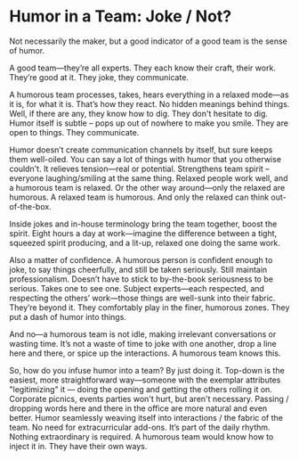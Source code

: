 # Humor in a Team: Joke / Not? 

Not necessarily the maker, but a good indicator of a good team is the sense of humor.

A good team—they’re all experts. They each know their craft, their work. They’re good at it. They joke, they communicate.

A humorous team processes, takes, hears everything in a relaxed mode—as it is, for what it is.  That’s how they react. No hidden meanings behind things. Well, if there are any, they know how to dig. They don't hesitate to dig. 
Humor itself is subtle – pops up out of nowhere to make you smile. They are open to things. They communicate. 

Humor doesn’t create communication channels by itself, but sure keeps them well-oiled. You can say a lot of things with humor that you otherwise couldn't. It relieves tension—real or potential. Strengthens team spirit – everyone laughing/smiling at the same thing. Relaxed people work well, and a humorous team is relaxed. Or the other way around—only the relaxed are humorous. A relaxed team is humorous. And only the relaxed can think out-of-the-box.

Inside jokes and in-house terminology bring the team together, boost the spirit. Eight hours a day at work—imagine the difference between a tight, squeezed spirit producing, and a lit-up, relaxed one doing the same work.

Also a matter of confidence. A humorous person is confident enough to joke, to say things cheerfully, and still be taken seriously. Still maintain professionalism. Doesn’t have to stick to by-the-book seriousness to be serious. Takes one to see one.
Subject experts—each respected, and respecting the others’ work—those things are well-sunk into their fabric. They’re beyond it. They comfortably play in the finer, humorous zones. They put a dash of humor into things.

And no—a humorous team is not idle, making irrelevant conversations or wasting time. It’s not a waste of time to joke with one another, drop a line here and there, or spice up the interactions. A humorous team knows this.

So, how do you infuse humor into a team? By just doing it.
Top-down is the easiest, more straightforward way—someone with the exemplar attributes "legitimizing" it  — doing the opening and getting the others rolling it on. Corporate picnics, events parties won't hurt, but aren't necessary. Passing / dropping words here and there in the office are more natural and even better. Humor seamlessly weaving itself into interactions / the fabric of the team. No need for extracurricular add-ons. It’s part of the daily rhythm. Nothing extraordinary is required. A humorous team would know how to inject it in. They have their own ways. 
